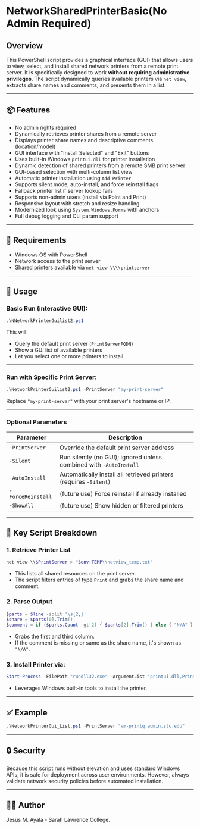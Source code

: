 # NetworkSharedPrinterBasic(No Admin Required)

## Overview

This PowerShell script provides a graphical interface (GUI) that allows users to view, select, and install shared network printers from a remote print server. It is specifically designed to work **without requiring administrative privileges**. The script dynamically queries available printers via `net view`, extracts share names and comments, and presents them in a list.

---

## 📦 Features

- No admin rights required
- Dynamically retrieves printer shares from a remote server
- Displays printer share names and descriptive comments (location/model)
- GUI interface with "Install Selected" and "Exit" buttons
- Uses built-in Windows `printui.dll` for printer installation
- Dynamic detection of shared printers from a remote SMB print server
- GUI-based selection with multi-column list view
- Automatic printer installation using `Add-Printer`
- Supports silent mode, auto-install, and force reinstall flags
- Fallback printer list if server lookup fails
- Supports non-admin users (install via Point and Print)
- Responsive layout with stretch and resize handling
- Modernized look using `System.Windows.Forms` with anchors
- Full debug logging and CLI param support
---

## 🔧 Requirements

- Windows OS with PowerShell
- Network access to the print server
- Shared printers available via `net view \\\\printserver`

---

## 🚀 Usage

### Basic Run (interactive GUI):

```powershell
.\NNetworkPrinterGuilist2.ps1
```

This will:
- Query the default print server (`PrintServerFQDN`)
- Show a GUI list of available printers
- Let you select one or more printers to install

---

### Run with Specific Print Server:

```powershell
.\NetworkPrinterGuilist2.ps1 -PrintServer "my-print-server"
```

Replace `"my-print-server"` with your print server's hostname or IP.

---

### Optional Parameters

| Parameter        | Description                                                             |
|------------------|-------------------------------------------------------------------------|
| `-PrintServer`   | Override the default print server address                               |
| `-Silent`        | Run silently (no GUI); ignored unless combined with `-AutoInstall`      |
| `-AutoInstall`   | Automatically install all retrieved printers (requires `-Silent`)       |
| `-ForceReinstall`| (future use) Force reinstall if already installed                       |
| `-ShowAll`       | (future use) Show hidden or filtered printers                           |

---

## 🧠 Key Script Breakdown

### 1. Retrieve Printer List

```powershell
net view \\$PrintServer > "$env:TEMP\\netview_temp.txt"
```

- This lists all shared resources on the print server.
- The script filters entries of type `Print` and grabs the share name and comment.

### 2. Parse Output

```powershell
$parts = $line -split '\s{2,}'
$share = $parts[0].Trim()
$comment = if ($parts.Count -gt 2) { $parts[2].Trim() } else { "N/A" }
```

- Grabs the first and third column.
- If the comment is missing or same as the share name, it's shown as `"N/A"`.

### 3. Install Printer via:

```powershell
Start-Process -FilePath "rundll32.exe" -ArgumentList "printui.dll,PrintUIEntry /in /n`"$fullPath`""
```

- Leverages Windows built-in tools to install the printer.

---

## ✅ Example

```powershell
.\NetworkPrinterGui_List.ps1 -PrintServer "vm-printq.admin.slc.edu"
```

---

## 🔒 Security

Because this script runs without elevation and uses standard Windows APIs, it is safe for deployment across user environments. However, always validate network security policies before automated installation.

---

## 👨‍💻 Author

Jesus M. Ayala - Sarah Lawrence College.

